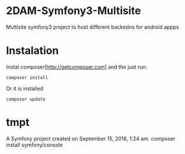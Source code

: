 2DAM-Symfony3-Multisite
=======================
Multisite symfony3 project to host different backedns for android appps

Instalation
===========
Instal composer[http://getcomposer.com] and the just run:
```
composer install
```
Or it is installed
```
composer update
```
tmpt
====

A Symfony project created on September 15, 2016, 1:24 am.
composer install symfony/console
